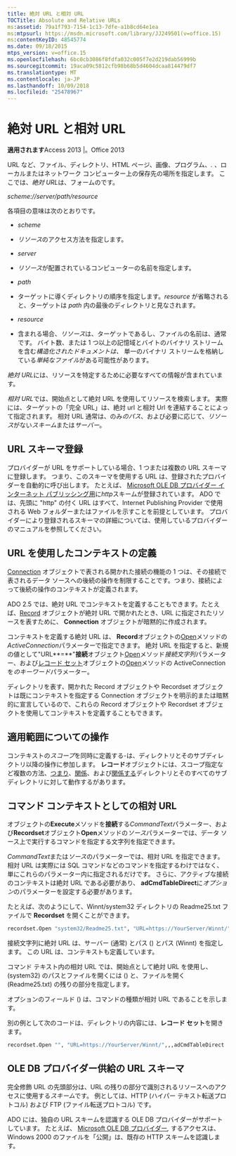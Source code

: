 ```yaml
---
title: 絶対 URL と相対 URL
TOCTitle: Absolute and Relative URLs
ms:assetid: 79a1f793-7154-1c13-7dfe-a1b8cd64e1ea
ms:mtpsurl: https://msdn.microsoft.com/library/JJ249501(v=office.15)
ms:contentKeyID: 48545774
ms.date: 09/18/2015
mtps_version: v=office.15
ms.openlocfilehash: 6bc0cb3086f8fdfa032c005f7e2d219dab56999b
ms.sourcegitcommit: 19aca09c5812cfb98b68b5d4604dcaa814479df7
ms.translationtype: MT
ms.contentlocale: ja-JP
ms.lasthandoff: 10/09/2018
ms.locfileid: "25478967"
---
```

# <a name="absolute-and-relative-urls"></a>絶対 URL と相対 URL

**適用されます**Access 2013 |。Office 2013 

URL など、ファイル、ディレクトリ、HTML ページ、画像、プログラム、*.* 、ローカルまたはネットワーク コンピューター上の保存先の場所を指定します。 ここでは、*絶対 URL*は、フォームのです。

*scheme://server/path/resource*

各項目の意味は次のとおりです。

  - *scheme*

  - *リソース*のアクセス方法を指定します。

  - *server*

  - *リソース*が配置されているコンピューターの名前を指定します。

  - *path*

  - ターゲットに導くディレクトリの順序を指定します。*resource* が省略されると、ターゲットは *path* 内の最後のディレクトリと見なされます。

  - *resource*

  - 含まれる場合、*リソース*は、ターゲットであるし、ファイルの名前は、通常です。 バイト数、または 1 つ以上の記憶域とバイトのバイナリ ストリームを含む*構造化されたドキュメントは、* 単一のバイナリ ストリームを格納している*単純なファイル*がある可能性があります。

*絶対 URL*には、リソースを特定するために必要なすべての情報が含まれています。

*相対 URL*では、開始点として絶対 URL を使用してリソースを検索します。 実際には、ターゲットの「完全 URL」は、絶対 url と相対 Url を連結することによって指定されます。 相対 URL 通常は、のみ*のパス*、および必要に応じて、*リソース*がない*スキーム*または*サーバー*。

## <a name="url-scheme-registration"></a>URL スキーマ登録

プロバイダーが URL をサポートしている場合、1 つまたは複数の URL スキーマに登録します。 つまり、このスキーマを使用する URL は、登録されたプロバイダーを自動的に呼び出します。 たとえば、 [Microsoft OLE DB プロバイダー インターネット パブリッシング用](microsoft-ole-db-provider-for-internet-publishing.md)に*http*スキームが登録されています。 ADO では、先頭に "http" の付く URL はすべて、Internet Publishing Provider で使用される Web フォルダーまたはファイルを示すことを前提としています。 プロバイダーにより登録されるスキーマの詳細については、使用しているプロバイダーのマニュアルを参照してください。

## <a name="defining-context-with-a-url"></a>URL を使用したコンテキストの定義

[Connection](connection-object-ado.md) オブジェクトで表される開かれた接続の機能の 1 つは、その接続で表されるデータ ソースへの後続の操作を制限することです。つまり、接続によって後続の操作のコンテキストが定義されます。

ADO 2.5 では、絶対 URL でコンテキストを定義することもできます。たとえば、[Record](record-object-ado.md) オブジェクトが絶対 URL で開かれたとき、URL に指定されたリソースを表すために、 **Connection** オブジェクトが暗黙的に作成されます。

コンテキストを定義する絶対 URL は、 **Record**オブジェクトの[Open](open-method-ado-record.md)メソッドの*ActiveConnection*パラメーターで指定できます。 絶対 URL を指定すると、新規の値として"URL**=**"**接続**オブジェクト[Open](open-method-ado-connection.md)メソッド*接続文字列*パラメーター、および[レコード セット](recordset-object-ado.md)オブジェクトの[Open](open-method-ado-recordset.md)メソッドの ActiveConnection を*のキーワード*パラメーター。

ディレクトリを表す、開かれた Record オブジェクトや Recordset オブジェクトは既にコンテキストを指定する Connection オブジェクトを明示的または暗黙的に宣言しているので、これらの Record オブジェクトや Recordset オブジェクトを使用してコンテキストを定義することもできます。

## <a name="scoped-operations"></a>適用範囲についての操作

コンテキストの*スコープ*を同時に定義する-は、ディレクトリとそのサブディレクトリ以降の操作に参加します。 **レコード**オブジェクトには、スコープ指定など複数の方法、[つまり](copyrecord-method-ado.md)、[関係](moverecord-method-ado.md)、および[関係する](https://msdn.microsoft.com/library/jj249832\(v=office.15\))ディレクトリとそのすべてのサブディレクトリに対して動作するがあります。

## <a name="relative-urls-as-command-text"></a>コマンド コンテキストとしての相対 URL

オブジェクトの**Execute**メソッドを**接続**する*CommandText*パラメーター、および**Recordset**オブジェクト**Open**メソッドの*ソース*パラメーターでは、データ ソース上で実行するコマンドを指定する文字列を指定できます。

*CommandText*または*ソース*のパラメーターでは、相対 URL を指定できます。 相対 URL は実際には SQL コマンドなどのコマンドを指定するわけではなく、単にこれらのパラメーター内に指定されるだけです。 さらに、アクティブな接続のコンテキストは絶対 URL である必要があり、 **adCmdTableDirect**に*オプション*のパラメーターを設定する必要があります。

たとえば、次のようにして、Winnt/system32 ディレクトリの Readme25.txt ファイルで **Recordset** を開くことができます。

```vb
recordset.Open "system32/Readme25.txt", "URL=https://YourServer/Winnt/",,,adCmdTableDirect 
```

接続文字列に絶対 URL は、サーバー (通常) とパス () とパス (Winnt) を指定します。 この URL は、コンテキストも定義しています。

コマンド テキスト内の相対 URL では、開始点として絶対 URL を使用し、(system32) のパスとファイルを開くには () と、ファイルを開く (Readme25.txt) の残りの部分を指定します。

オプションのフィールド () は、コマンドの種類が相対 URL であることを示します。

別の例として次のコードは、ディレクトリの内容には、**レコード セット**を開きます。

```vb
recordset.Open "", "URL=https://YourServer/Winnt/",,,adCmdTableDirect 
```

## <a name="ole-db-provider-supplied-url-schemes"></a>OLE DB プロバイダー供給の URL スキーマ

完全修飾 URL の先頭部分は、URL の残りの部分で識別されるリソースへのアクセスに使用する*スキーム*です。 例としては、HTTP (ハイパー テキスト転送プロトコル) および FTP (ファイル転送プロトコル) です。

ADO には、独自の URL スキームを認識する OLE DB プロバイダーがサポートしています。 たとえば、 [Microsoft OLE DB プロバイダー](microsoft-ole-db-provider-for-internet-publishing.md)*,* するアクセスは、Windows 2000 のファイルを「公開」は、既存の HTTP スキームを認識します。

